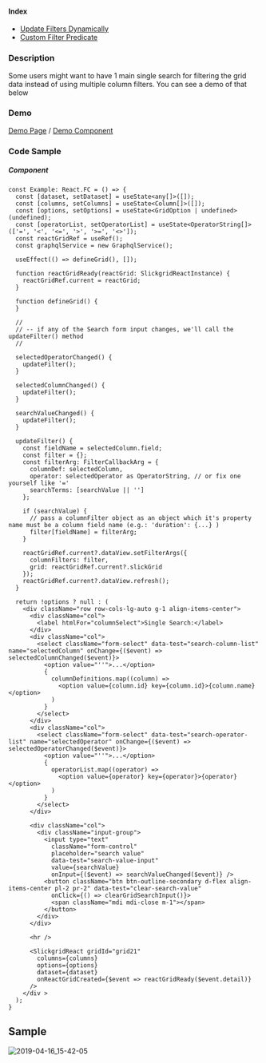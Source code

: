 #### Index
- [Update Filters Dynamically](input-filter.md#update-filters-dynamically)
- [Custom Filter Predicate](input-filter.md#custom-filter-predicate)

### Description
Some users might want to have 1 main single search for filtering the grid data instead of using multiple column filters. You can see a demo of that below

### Demo
[Demo Page](https://ghiscoding.github.io/slickgrid-react/#/slickgrid/Example21) / [Demo Component](https://github.com/ghiscoding/slickgrid-universal/blob/master/demos/react/src/examples/slickgrid/Example21.tsx#L162)

### Code Sample
##### Component
```tsx
const Example: React.FC = () => {
  const [dataset, setDataset] = useState<any[]>([]);
  const [columns, setColumns] = useState<Column[]>([]);
  const [options, setOptions] = useState<GridOption | undefined>(undefined);
  const [operatorList, setOperatorList] = useState<OperatorString[]>(['=', '<', '<=', '>', '>=', '<>']);
  const reactGridRef = useRef();
  const graphqlService = new GraphqlService();

  useEffect(() => defineGrid(), []);

  function reactGridReady(reactGrid: SlickgridReactInstance) {
    reactGridRef.current = reactGrid;
  }

  function defineGrid() {
  }

  //
  // -- if any of the Search form input changes, we'll call the updateFilter() method
  //

  selectedOperatorChanged() {
    updateFilter();
  }

  selectedColumnChanged() {
    updateFilter();
  }

  searchValueChanged() {
    updateFilter();
  }

  updateFilter() {
    const fieldName = selectedColumn.field;
    const filter = {};
    const filterArg: FilterCallbackArg = {
      columnDef: selectedColumn,
      operator: selectedOperator as OperatorString, // or fix one yourself like '='
      searchTerms: [searchValue || '']
    };

    if (searchValue) {
      // pass a columnFilter object as an object which it's property name must be a column field name (e.g.: 'duration': {...} )
      filter[fieldName] = filterArg;
    }

    reactGridRef.current?.dataView.setFilterArgs({
      columnFilters: filter,
      grid: reactGridRef.current?.slickGrid
    });
    reactGridRef.current?.dataView.refresh();
  }

  return !options ? null : (
    <div className="row row-cols-lg-auto g-1 align-items-center">
      <div className="col">
        <label htmlFor="columnSelect">Single Search:</label>
      </div>
      <div className="col">
        <select className="form-select" data-test="search-column-list" name="selectedColumn" onChange={($event) => selectedColumnChanged($event)}>
          <option value="''">...</option>
          {
            columnDefinitions.map((column) =>
              <option value={column.id} key={column.id}>{column.name}</option>
            )
          }
        </select>
      </div>
      <div className="col">
        <select className="form-select" data-test="search-operator-list" name="selectedOperator" onChange={($event) => selectedOperatorChanged($event)}>
          <option value="''">...</option>
          {
            operatorList.map((operator) =>
              <option value={operator} key={operator}>{operator}</option>
            )
          }
        </select>
      </div>

      <div className="col">
        <div className="input-group">
          <input type="text"
            className="form-control"
            placeholder="search value"
            data-test="search-value-input"
            value={searchValue}
            onInput={($event) => searchValueChanged($event)} />
          <button className="btn btn-outline-secondary d-flex align-items-center pl-2 pr-2" data-test="clear-search-value"
            onClick={() => clearGridSearchInput()}>
            <span className="mdi mdi-close m-1"></span>
          </button>
        </div>
      </div>

      <hr />

      <SlickgridReact gridId="grid21"
        columns={columns}
        options={options}
        dataset={dataset}
        onReactGridCreated={$event => reactGridReady($event.detail)}
      />
    </div >
  );
}
```

## Sample
![2019-04-16_15-42-05](https://user-images.githubusercontent.com/643976/56239148-3b530680-605e-11e9-99a2-e9a163abdd0c.gif)
